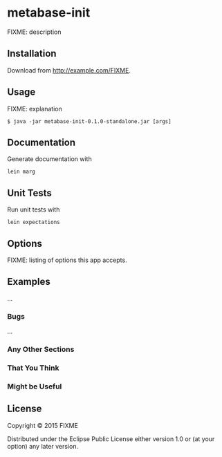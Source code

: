 # metabase-init

FIXME: description

## Installation

Download from http://example.com/FIXME.

## Usage

FIXME: explanation

    $ java -jar metabase-init-0.1.0-standalone.jar [args]

## Documentation

Generate documentation with

    lein marg

## Unit Tests

Run unit tests with

    lein expectations

## Options

FIXME: listing of options this app accepts.

## Examples

...

### Bugs

...

### Any Other Sections
### That You Think
### Might be Useful

## License

Copyright © 2015 FIXME

Distributed under the Eclipse Public License either version 1.0 or (at
your option) any later version.
